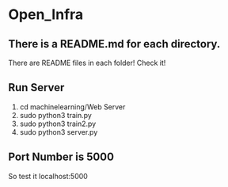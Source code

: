 # Open_Infra
## There is a README.md for each directory.
There are README files in each folder! Check it!

## Run Server
1. cd machinelearning/Web Server
2. sudo python3 train.py
3. sudo python3 train2.py
4. sudo python3 server.py

## Port Number is 5000
So test it localhost:5000
